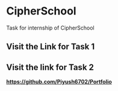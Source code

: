 # CipherSchool
Task for internship of CipherSchool

## Visit the Link for Task 1


## Visit the link for Task 2 
**https://github.com/Piyush6702/Portfolio**
